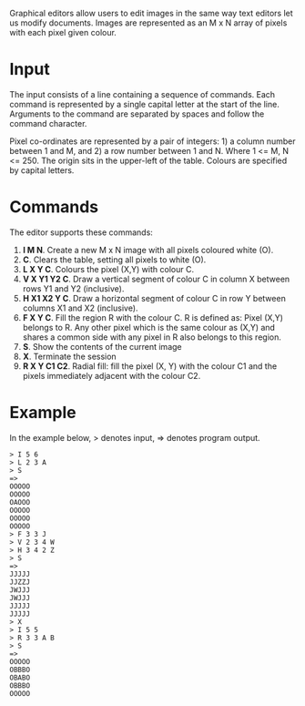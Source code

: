 Graphical editors allow users to edit images in the same way text editors let us modify documents. Images are represented as an M x N array of pixels with each pixel given colour.
# Input
The input consists of a line containing a sequence of commands. Each command is represented by a single capital letter at the start of the line. Arguments to the command are separated by spaces and follow the command character.Pixel co-ordinates are represented by a pair of integers: 1) a column number between 1 and M, and 2) a row number between 1 and N. Where 1 <= M, N <= 250. The origin sits in the upper-left of the table. Colours are specified by capital letters.# CommandsThe editor supports these commands:1. **I M N**. Create a new M x N image with all pixels coloured white (O).2. **C**. Clears the table, setting all pixels to white (O).3. **L X Y C**. Colours the pixel (X,Y) with colour C.4. **V X Y1 Y2 C**. Draw a vertical segment of colour C in column X between rows Y1 and Y2 (inclusive).5. **H X1 X2 Y C**. Draw a horizontal segment of colour C in row Y between columns X1 and X2 (inclusive).6. **F X Y C**. Fill the region R with the colour C. R is defined as: Pixel (X,Y) belongs to R. Any other pixel which is the same colour as (X,Y) and shares a common side with any pixel in R also belongs to this region.7. **S**. Show the contents of the current image8. **X**. Terminate the session9. **R X Y C1 C2**. Radial fill: fill the pixel (X, Y) with the colour C1 and the pixels immediately adjacent with the colour C2.
# ExampleIn the example below, > denotes input, => denotes program output.
`````
> I 5 6
> L 2 3 A
> S
=>OOOOOOOOOOOAOOOOOOOOOOOOOOOOOO
> F 3 3 J
> V 2 3 4 W
> H 3 4 2 Z
> S=>JJJJJJJZZJJWJJJJWJJJJJJJJJJJJJ> X> I 5 5
> R 3 3 A B
> S
=>
OOOOO
OBBBO
OBABO
OBBBO
OOOOO`````
